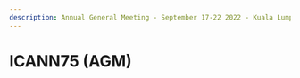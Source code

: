 ```yaml
---
description: Annual General Meeting - September 17-22 2022 - Kuala Lumpur, Malaysia.
---
```


# ICANN75 (AGM)

